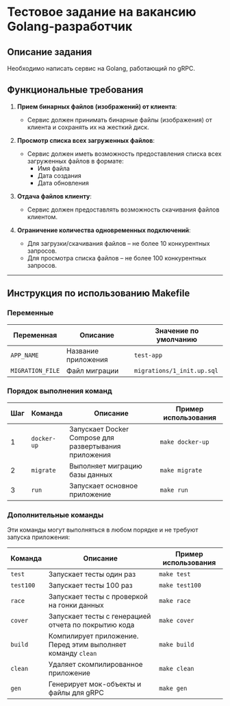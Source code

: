 # Тестовое задание на вакансию Golang-разработчик

## Описание задания

Необходимо написать сервис на Golang, работающий по gRPC.

## Функциональные требования

1. **Прием бинарных файлов (изображений) от клиента**:
   - Сервис должен принимать бинарные файлы (изображения) от клиента и сохранять их на жесткий диск.

2. **Просмотр списка всех загруженных файлов**:
   - Сервис должен иметь возможность предоставления списка всех загруженных файлов в формате:
     - Имя файла
     - Дата создания
     - Дата обновления

3. **Отдача файлов клиенту**:
   - Сервис должен предоставлять возможность скачивания файлов клиентом.

4. **Ограничение количества одновременных подключений**:
   - Для загрузки/скачивания файлов – не более 10 конкурентных запросов.
   - Для просмотра списка файлов – не более 100 конкурентных запросов.

---

## Инструкция по использованию Makefile

### Переменные

| Переменная       | Описание                          | Значение по умолчанию       |
|------------------|-----------------------------------|-----------------------------|
| `APP_NAME`       | Название приложения               | `test-app`                  |
| `MIGRATION_FILE` | Файл миграции                     | `migrations/1_init.up.sql`  |

### Порядок выполнения команд

| Шаг  | Команда       | Описание                                               | Пример использования    |
|------|---------------|--------------------------------------------------------|-------------------------|
| 1    | `docker-up`   | Запускает Docker Compose для развертывания приложения  | `make docker-up`        |
| 2    | `migrate`     | Выполняет миграцию базы данных                         | `make migrate`          |
| 3    | `run`         | Запускает основное приложение                          | `make run`              |

### Дополнительные команды

Эти команды могут выполняться в любом порядке и не требуют запуска приложения:

| Команда       | Описание                                               | Пример использования    |
|---------------|--------------------------------------------------------|-------------------------|
| `test`        | Запускает тесты один раз                               | `make test`             |
| `test100`     | Запускает тесты 100 раз                                | `make test100`          |
| `race`        | Запускает тесты с проверкой на гонки данных            | `make race`             |
| `cover`       | Запускает тесты с генерацией отчета по покрытию кода   | `make cover`            |
| `build`       | Компилирует приложение. Перед этим выполняет команду `clean` | `make build`            |
| `clean`       | Удаляет скомпилированное приложение                    | `make clean`            |
| `gen`         | Генерирует мок-объекты и файлы для gRPC                | `make gen`              |
